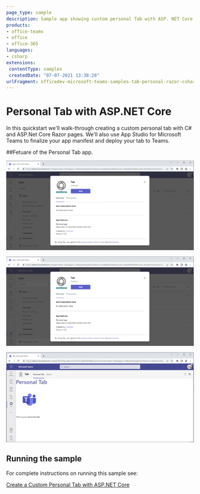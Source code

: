```yaml
---
page_type: sample
description: Sample app showing custom personal Tab with ASP. NET Core
products:
- office-teams
- office
- office-365
languages:
- csharp
extensions:
 contentType: samples
 createdDate: "07-07-2021 13:38:28"
urlFragment: officedev-microsoft-teams-samples-tab-personal-razor-csharp
---
```


# Personal Tab with ASP.NET Core

In this quickstart we'll walk-through creating a custom personal tab with C# and ASP.Net Core Razor pages. We'll also use App Studio for Microsoft Teams to finalize your app manifest and deploy your tab to Teams.

##Fetuare of the Personal Tab app.

![personaltabmodule](Images/PersonalTabModule.gif)

![personaltabinstllation](Images/installation.png)

![personaltab](Images/personaltab.png)

## Running the sample

For complete instructions on running this sample see:

[Create a Custom Personal Tab with ASP.NET Core](https://docs.microsoft.com/en-us/microsoftteams/platform/tabs/quickstarts/create-personal-tab-dotnet-core)
